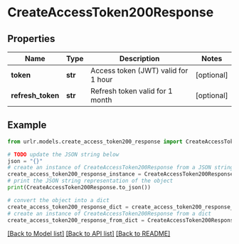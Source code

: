 # CreateAccessToken200Response


## Properties

Name | Type | Description | Notes
------------ | ------------- | ------------- | -------------
**token** | **str** | Access token (JWT) valid for 1 hour | [optional] 
**refresh_token** | **str** | Refresh token valid for 1 month | [optional] 

## Example

```python
from urlr.models.create_access_token200_response import CreateAccessToken200Response

# TODO update the JSON string below
json = "{}"
# create an instance of CreateAccessToken200Response from a JSON string
create_access_token200_response_instance = CreateAccessToken200Response.from_json(json)
# print the JSON string representation of the object
print(CreateAccessToken200Response.to_json())

# convert the object into a dict
create_access_token200_response_dict = create_access_token200_response_instance.to_dict()
# create an instance of CreateAccessToken200Response from a dict
create_access_token200_response_from_dict = CreateAccessToken200Response.from_dict(create_access_token200_response_dict)
```
[[Back to Model list]](../README.md#documentation-for-models) [[Back to API list]](../README.md#documentation-for-api-endpoints) [[Back to README]](../README.md)


